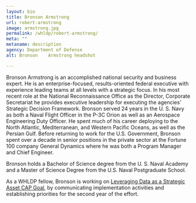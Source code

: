 ```yaml
---
layout: bio
title: Bronson Armstrong
url: robert-armstrong
image: armstrong.jpg
permalink: /whldp/robert-armstrong/
meta: ""
metaname: description
agency: Department of Defense
alt: Bronson	Armstrong headshot

---
```


Bronson Armstrong is an accomplished national security and business expert. He is an enterprise-focused, results-oriented federal executive with experience leading teams at all levels with a strategic focus. In his most recent role at the National Reconnaissance Office as the Director, Corporate Secretariat he provides executive leadership for executing the agencies’ Strategic Decision Framework. Bronson served 24 years in the U. S. Navy as both a Naval Flight Officer in the P-3C Orion as well as an Aerospace Engineering Duty Officer. He spent much of his career deploying to the North Atlantic, Mediterranean, and Western Pacific Oceans, as well as the Persian Gulf. Before returning to work for the U.S. Government, Bronson spent over a decade in senior positions in the private sector at the Fortune 100 company General Dynamics where he was both a Program Manager and Chief Engineer.

Bronson holds a Bachelor of Science degree from the U. S. Naval Academy and a Master of Science Degree from the U.S. Naval Postgraduate School.

As a WHLDP fellow, Bronson is working on [Leveraging Data as a Strategic Asset CAP Goal](https://www.performance.gov/CAP/leveragingdata/), by communicating implementation activities and establishing priorities for the second year of the effort.
